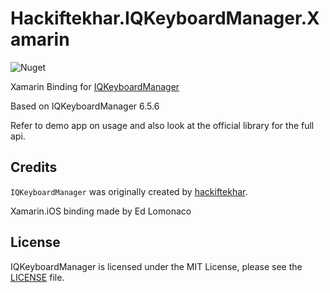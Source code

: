 # Hackiftekhar.IQKeyboardManager.Xamarin

![Nuget](https://img.shields.io/nuget/dt/Hackiftekhar.IQKeyboardManager.Xamarin)

Xamarin Binding for [IQKeyboardManager](https://github.com/hackiftekhar/IQKeyboardManager)

Based on IQKeyboardManager 6.5.6

Refer to demo app on usage and also look at the official library for the full api.

## Credits

`IQKeyboardManager` was originally created by [hackiftekhar](https://github.com/hackiftekhar).

Xamarin.iOS binding made by Ed Lomonaco

## License
IQKeyboardManager is licensed under the MIT License, please see the [LICENSE](LICENSE) file.
